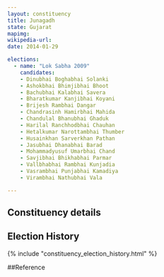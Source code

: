 ```yaml
---
layout: constituency
title: Junagadh
state: Gujarat
mapimg: 
wikipedia-url: 
date: 2014-01-29

elections: 
  - name: "Lok Sabha 2009"
    candidates: 
    - Dinubhai Boghabhai Solanki 
    - Ashokbhai Bhimjibhai Bhoot 
    - Bachubhai Kalabhai Savera 
    - Bharatkumar Kanjibhai Koyani 
    - Brijesh Rambhai Dangar 
    - Chandrasinh Hamirbhai Mahida 
    - Chandulal Bhanubhai Ghaduk 
    - Harilal Ranchhodbhai Chauhan 
    - Hetalkumar Narottambhai Thumber 
    - Husainkhan Sarverkhan Pathan 
    - Jasubhai Dhanabhai Barad 
    - Mohammadyusuf Umarbhai Chand 
    - Savjibhai Bhikhabhai Parmar 
    - Vallbhabhai Rambhai Kunjadia 
    - Vasrambhai Punjabhai Kamadiya 
    - Virambhai Nathubhai Vala 

---
```

## Constituency details


## Election History
{% include "constituency_election_history.html" %}

##Reference
